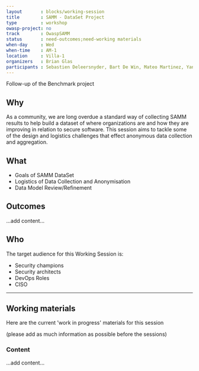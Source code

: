 ```yaml
---
layout       : blocks/working-session
title        : SAMM - DataSet Project
type         : workshop
owasp-project: no
track        : OwaspSAMM
status       : need-outcomes;need-working materials
when-day     : Wed
when-time    : AM-1
location     : Villa-1
organizers   : Brian Glas
participants : Sebastien Deleersnyder, Bart De Win, Mateo Martinez, Yan Kravchenko, Viktor Lindstrom, Tiffany Long
---
```


Follow-up of the Benchmark project

## Why

As a community, we are long overdue a standard way of collecting SAMM results to help build a dataset of where organizations are and how they are improving in relation to secure software. This session aims to tackle some of the design and logistics challenges that effect anonymous data collection and aggregation.

## What

- Goals of SAMM DataSet
- Logistics of Data Collection and Anonymisation
- Data Model Review/Refinement

## Outcomes

...add content...


## Who

The target audience for this Working Session is:

- Security champions
- Security architects
- DevOps Roles
- CISO

--- 

## Working materials

Here are the current 'work in progress' materials for this session 

(please add as much information as possible before the sessions)

### Content

...add content...
